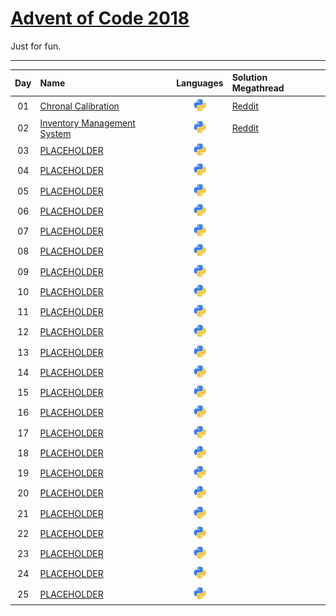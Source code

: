 # [Advent of Code 2018](https://adventofcode.com/)

Just for fun.

---

| **Day** | **Name**                                                           | **Languages** | **Solution Megathread**    |
|:-------:|:-------------------------------------------------------------------|:-------------:|:---------------------------|
| 01      | [Chronal Calibration](https://adventofcode.com/2018/day/1)         | ![Python][py] | [Reddit](https://www.reddit.com/r/adventofcode/comments/a20646/2018_day_1_solutions/) |
| 02      | [Inventory Management System](https://adventofcode.com/2018/day/2) | ![Python][py] | [Reddit](https://www.reddit.com/r/adventofcode/comments/a2aimr/2018_day_2_solutions/)
| 03      | [PLACEHOLDER](https://adventofcode.com/2018/day/3)                 | ![Python][py] |
| 04      | [PLACEHOLDER](https://adventofcode.com/2018/day/4)                 | ![Python][py] |
| 05      | [PLACEHOLDER](https://adventofcode.com/2018/day/5)                 | ![Python][py] |
| 06      | [PLACEHOLDER](https://adventofcode.com/2018/day/6)                 | ![Python][py] |
| 07      | [PLACEHOLDER](https://adventofcode.com/2018/day/7)                 | ![Python][py] |
| 08      | [PLACEHOLDER](https://adventofcode.com/2018/day/8)                 | ![Python][py] |
| 09      | [PLACEHOLDER](https://adventofcode.com/2018/day/9)                 | ![Python][py] |
| 10      | [PLACEHOLDER](https://adventofcode.com/2018/day/10)                | ![Python][py] |
| 11      | [PLACEHOLDER](https://adventofcode.com/2018/day/11)                | ![Python][py] |
| 12      | [PLACEHOLDER](https://adventofcode.com/2018/day/12)                | ![Python][py] |
| 13      | [PLACEHOLDER](https://adventofcode.com/2018/day/13)                | ![Python][py] |
| 14      | [PLACEHOLDER](https://adventofcode.com/2018/day/14)                | ![Python][py] |
| 15      | [PLACEHOLDER](https://adventofcode.com/2018/day/15)                | ![Python][py] |
| 16      | [PLACEHOLDER](https://adventofcode.com/2018/day/16)                | ![Python][py] |
| 17      | [PLACEHOLDER](https://adventofcode.com/2018/day/17)                | ![Python][py] |
| 18      | [PLACEHOLDER](https://adventofcode.com/2018/day/18)                | ![Python][py] |
| 19      | [PLACEHOLDER](https://adventofcode.com/2018/day/19)                | ![Python][py] |
| 20      | [PLACEHOLDER](https://adventofcode.com/2018/day/20)                | ![Python][py] |
| 21      | [PLACEHOLDER](https://adventofcode.com/2018/day/21)                | ![Python][py] |
| 22      | [PLACEHOLDER](https://adventofcode.com/2018/day/22)                | ![Python][py] |
| 23      | [PLACEHOLDER](https://adventofcode.com/2018/day/23)                | ![Python][py] |
| 24      | [PLACEHOLDER](https://adventofcode.com/2018/day/24)                | ![Python][py] |
| 25      | [PLACEHOLDER](https://adventofcode.com/2018/day/25)                | ![Python][py] |

[py]: ./img/python_img.png
